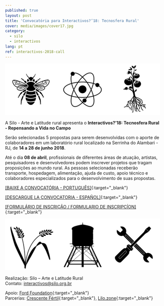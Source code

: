 ```yaml
---
published: true
layout: post
title: 'Convocatória para Interactivos?’18: Tecnosfera Rural'
cover: media/images/cover17.jpg
category:
  - silo
  - interactivos
lang: pt
ref: interactivos-2018-call
---
```

![](/media/images/i18_cover00.jpg)

A Silo - Arte e Latitude rural apresenta o **Interactivos?’18: Tecnosfera Rural - Repensando a Vida no Campo**

Serão selecionadas 5 propostas para serem desenvolvidas com o aporte de colaboradores em um laboratório rural localizado na Serrinha do Alambari - RJ, de **14 a 28 de junho 2018**.

Até o dia **08 de abril**, profissionais de diferentes áreas de atuação, artistas, pesquisadores e desenvolvedores podem inscrever projetos que tragam proposições ao mundo rural. As pessoas selecionadas receberão transporte, hospedagem, alimentação, ajuda de custo, apoio técnico e colaboradores especializados para o desenvolvimento de suas propostas.

[[BAIXE A CONVOCATÓRIA - PORTUGUÊS]](/media/docs/interactivos_convocatoria_2018_PT.pdf){:target="_blank"}  

[[DESCARGUE LA CONVOCATORIA - ESPAÑOL]](/media/docs/interactivos_convocatoria_2018_ES.pdf){:target="_blank"}  

[[FORMULÁRIO DE INSCRIÇÃO / FORMULARIO DE INSCRIPCÍON]](https://goo.gl/forms/B2lip0DfmriUkpF13){:target="_blank"}

![](/media/images/i18_cover01.jpg)

Realização: Silo – Arte e Latitude Rural  
Contato: [interactivos@silo.org.br](mailto:interactivos@silo.org.br)

Apoio: [Ford Foundation](https://www.fordfoundation.org/){:target="_blank"}  
Parcerias: [Crescente Fértil](http://crescentefertil.org.br/){:target="_blank"}, [Lilo.zone](http://www.lilo.zone/){:target="_blank"}
